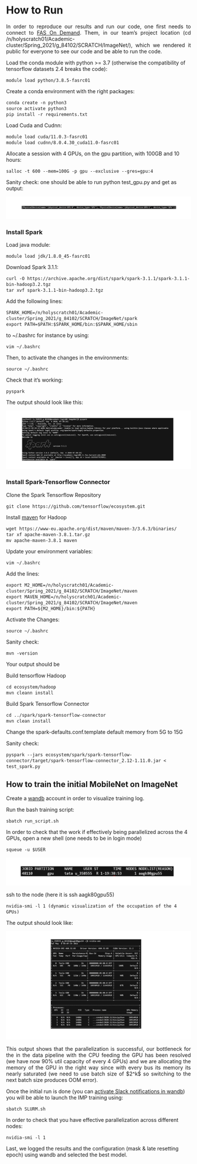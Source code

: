 # How to Run

<p align="justify"> In order to reproduce our results and run our code, one first needs to connect to <a href="https://www.rc.fas.harvard.edu/">FAS On Demand</a>. Them, in our team’s project location (cd /n/holyscratch01/Academic-cluster/Spring_2021/g_84102/SCRATCH/ImageNet/), which we rendered it public for everyone to see our code and be able to run the code.  </p>

Load the conda module with python >= 3.7 (otherwise the compatibility of tensorflow datasets 2.4 breaks the code):
```
module load python/3.8.5-fasrc01
```
Create a conda environment with the right packages:
```
conda create -n python3
source activate python3
pip install -r requirements.txt
```
Load Cuda and Cudnn:
```
module load cuda/11.0.3-fasrc01
module load cudnn/8.0.4.30_cuda11.0-fasrc01
```

Allocate a session with 4 GPUs, on the gpu partition, with 100GB and 10 hours:
```
salloc -t 600 --mem=100G -p gpu --exclusive --gres=gpu:4
```

Sanity check: one should be able to run python test_gpu.py and get as output:

![](Sanitycheck.png)

### Install Spark

Load java module:

```
module load jdk/1.8.0_45-fasrc01
```

Download Spark 3.1.1:
```
curl -O https://archive.apache.org/dist/spark/spark-3.1.1/spark-3.1.1-bin-hadoop3.2.tgz
tar xvf spark-3.1.1-bin-hadoop3.2.tgz
```
Add the following lines: 

```
SPARK_HOME=/n/holyscratch01/Academic-cluster/Spring_2021/g_84102/SCRATCH/ImageNet/spark
export PATH=$PATH:$SPARK_HOME/bin:$SPARK_HOME/sbin
```

to ~/.bashrc for instance by using:

```
vim ~/.bashrc
```

Then, to activate the changes in the environments:

```
source ~/.bashrc
```

Check that it’s working:
```
pyspark
```
The output should look like this:

![](Spark.png)

### Install Spark-Tensorflow Connector

Clone the Spark Tensorflow Repository
```
git clone https://github.com/tensorflow/ecosystem.git
```

Install <a href="https://maven.apache.org/">maven</a> for Hadoop
```
wget https://www-eu.apache.org/dist/maven/maven-3/3.6.3/binaries/
tar xf apache-maven-3.8.1.tar.gz
mv apache-maven-3.8.1 maven
```
Update your environment variables:

```
vim ~/.bashrc
```

Add the lines:
```
export M2_HOME=/n/holyscratch01/Academic-cluster/Spring_2021/g_84102/SCRATCH/ImageNet/maven
export MAVEN_HOME=/n/holyscratch01/Academic-cluster/Spring_2021/g_84102/SCRATCH/ImageNet/maven
export PATH=${M2_HOME}/bin:${PATH}
```

Activate the Changes:
```
source ~/.bashrc
```

Sanity check: 
```
mvn -version
```
Your output should be

Build tensorflow Hadoop
```
cd ecosystem/hadoop
mvn cleann install
```

Build Spark Tensorflow Connector
```
cd ../spark/spark-tensorflow-connector
mvn clean install
```

Change the spark-defaults.conf.template default memory from 5G to 15G

Sanity check: 
```
pyspark --jars ecosystem/spark/spark-tensorflow-connector/target/spark-tensorflow-connector_2.12-1.11.0.jar < test_spark.py
```

## How to train the initial MobileNet on ImageNet

Create a <a href="https://wandb.ai/home">wandb</a> account in order to visualize training log.

Run the bash training script:
```
sbatch run_script.sh 
```

In order to check that the work if effectively being parallelized across the 4 GPUs, open a new shell (one needs to be in login mode)

```
squeue -u $USER
```

![](JobID.png)

ssh to the node (here it is ssh aagk80gpu55)

```
nvidia-smi -l 1 (dynamic visualization of the occupation of the 4 GPUs)
```

The output should look like:

![](Outputrun.png)

<p align="justify">  This output shows that the parallelization is successful, our bottleneck for the in the data pipeline with the CPU feeding the GPU has been resolved (we have now 90% util capacity of every 4 GPUs) and we are allocating the memory of the GPU in the right way since with every bus its memory its nearly saturated (we need to use batch size of $2^k$ so switching to the next batch size produces OOM error).  </p>

Once the initial run is done (you can <a href="https://docs.wandb.ai/ref/app/features/alerts">activate Slack notifications in wandb</a>) you will be able to launch the IMP training using:
```
sbatch SLURM.sh
```
In order to check that you have effective parallelization across different nodes:

```
nvidia-smi -l 1
```

Last, we logged the results and the configuration (mask & late resetting epoch) using wandb and selected the best model. 

